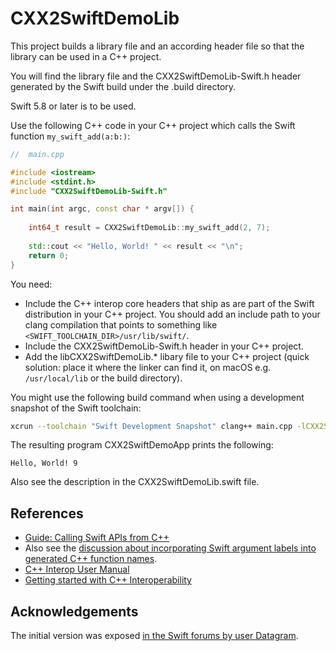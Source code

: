# CXX2SwiftDemoLib

This project builds a library file and an according header file so that the library can be used in a C++ project.

You will find the library file and the CXX2SwiftDemoLib-Swift.h header generated by the Swift build under the .build directory.

Swift 5.8 or later is to be used.

Use the following C++ code in your C++ project which calls the Swift function `my_swift_add(a:b:)`:

```C++
//  main.cpp

#include <iostream>
#include <stdint.h>
#include "CXX2SwiftDemoLib-Swift.h"

int main(int argc, const char * argv[]) {
    
    int64_t result = CXX2SwiftDemoLib::my_swift_add(2, 7);
    
    std::cout << "Hello, World! " << result << "\n";
    return 0;
}
```

You need:

- Include the C++ interop core headers that ship as are part of the Swift distribution in your C++ project. You should add an include path to your clang compilation that points to something like `<SWIFT_TOOLCHAIN_DIR>/usr/lib/swift/`.
- Include the CXX2SwiftDemoLib-Swift.h header in your C++ project.
- Add the libCXX2SwiftDemoLib.\* libary file to your C++ project (quick solution: place it where the linker can find it, on macOS e.g. `/usr/local/lib` or the build directory).

You might use the following build command when using a development snapshot of the Swift toolchain:

```bash
xcrun --toolchain "Swift Development Snapshot" clang++ main.cpp -lCXX2SwiftDemoLib -o CXX2SwiftDemoApp -v
```

The resulting program CXX2SwiftDemoApp prints the following:

```text
Hello, World! 9
```

Also see the description in the CXX2SwiftDemoLib.swift file.

## References

- [Guide: Calling Swift APIs from C++](https://github.com/apple/swift/blob/main/docs/CppInteroperability/UserGuide-CallingSwiftFromC%2B%2B.md)
- Also see the [discussion about incorporating Swift argument labels into generated C++ function names](https://forums.swift.org/t/swift-to-c-incorporating-swift-argument-labels-into-generated-c-function-name/62195).
- [C++ Interop User Manual](https://github.com/apple/swift/blob/main/docs/CppInteroperability/UserManual.md)
- [Getting started with C++ Interoperability](https://github.com/apple/swift/blob/main/docs/CppInteroperability/GettingStartedWithC%2B%2BInterop.md)

## Acknowledgements

The initial version was exposed [in the Swift forums by user 
Datagram](https://forums.swift.org/t/report-swift-and-c-interoperability-project-progress-in-the-swift-5-7-time-frame/61005/21).
